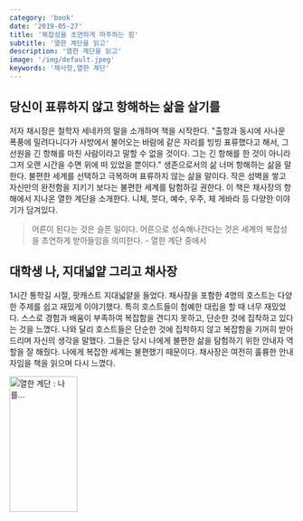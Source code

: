 ```yaml
---
category: 'book'
date: '2019-05-27'
title: '복잡성을 초연하게 마주하는 힘'
subtitle: '열한 계단을 읽고'
description: '열한 계단을 읽고'
image: '/img/default.jpeg'
keywords: '채사장,열한 계단'
---
```


## 당신이 표류하지 않고 항해하는 삶을 살기를

저자 채시장은 철학자 세네카의 말을 소개하며 책을 시작한다. "출항과 동시에 사나운 폭풍에 밀려다니다가 사방에서 불어오는 바람에 같은 자리를 빙빙 표류했다고 해서, 그 선원을 긴 항해를 마친 사람이라고 말할 수 없을 것이다. 그는 긴 항해를 한 것이 아니라 그저 오랜 시간을 수면 위에 떠 있었을 뿐이다." 생존으로서의 삶 너머  항해하는 삶을 말한다. 불편한 세계를 선택하고 극복하며 표류하지 않는 삶을 말이다. 작은 성벽을 쌓고 자신만의 완전함을 지키기 보다는 불편한 세계를 탐험하길 권한다. 이 책은 채사장의 항해에서 지나온 열한 계단을 소개한다. 니체, 붓다, 예수, 우주, 체 게바라 등 다양한 이야기가 담겨있다.

> 어른이 된다는 것은 슬픈 일이다. 어른으로 성숙해나간다는 것은 세계의 복잡성을 초연하게 받아들임을 의미한다. - 열한 계단 중에서

## 대학생 나, 지대넓얕 그리고 채사장

1시간 통학길 시절, 팟캐스트 지대넓얕을 들었다. 채사장을 포함한 4명의 호스트는 다양한 주제를 쉽고 재밌게 이야기했다. 특히 호스트들이 첨예한 대립을 할 때 너무 재밌었다. 스스로 경험과 배움이 부족하여 복잡함을 견디지 못하고, 단순한 것에 집착하고 있다는 것을 느꼈다. 나와 달리 호스트들은 단순한 것에 집착하지 않고 복잡함을 기꺼히 받아드리며 자신의 생각을 말했다. 그들은 당시 나에게 불편한 삶을 탐험하기 위한 안내자 역할을 잘 해줬다. 나에게 복잡한 세계는 불편했기 때문이다. 채사장은 여전히 훌륭한 안내자임을 책을 읽으며 다시 느꼈다.

<a href="https://coupa.ng/biISa6" target="_blank"><img src="https://static.coupangcdn.com/image/affiliate/banner/3f07d99f2c8c578e3f09589baed40f6e@2x.jpg" alt="열한 계단 : 나를..." width="120" height="240"></a>